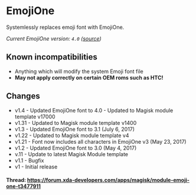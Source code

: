 # EmojiOne
Systemlessly replaces emoji font with EmojiOne.

*Current EmojiOne version: `4.0` ([source](https://github.com/emojione/emojione-assets/releases/download/4.0/emojione-android.ttf))*

## Known incompatibilities
* Anything which will modify the system Emoji font file
* **May not apply correctly on certain OEM roms such as HTC!**

## Changes
* v1.4 - Updated EmojiOne font to 4.0
       - Updated to Magisk module template v17000
* v1.31 - Updated to Magisk module template v1400
* v1.3 - Updated EmojiOne font to 3.1 (July 6, 2017)
* v1.22 - Updated to Magisk module template v4
* v1.21 - Font now includes all characters in EmojiOne v3 (May 23, 2017)
* v1.2 - Updated EmojiOne font to 3.0 (May 4, 2017)
* v.11 - Update to latest Magisk Module template
* v1.1 - Bugfix
* v1 - Initial release


#### Thread: https://forum.xda-developers.com/apps/magisk/module-emoji-one-t3477911
